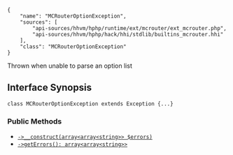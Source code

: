 ``` yamlmeta
{
    "name": "MCRouterOptionException",
    "sources": [
        "api-sources/hhvm/hphp/runtime/ext/mcrouter/ext_mcrouter.php",
        "api-sources/hhvm/hphp/hack/hhi/stdlib/builtins_mcrouter.hhi"
    ],
    "class": "MCRouterOptionException"
}
```




Thrown when unable to parse an option list




## Interface Synopsis




``` Hack
class MCRouterOptionException extends Exception {...}
```




### Public Methods




+ [` ->__construct(array<array<string>> $errors) `](</hack/reference/class/MCRouterOptionException/__construct/>)
+ [` ->getErrors(): array<array<string>> `](</hack/reference/class/MCRouterOptionException/getErrors/>)
<!-- HHAPIDOC -->
